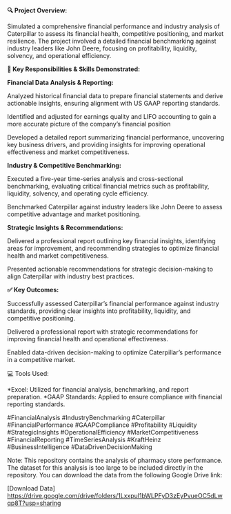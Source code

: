 **🔍 Project Overview:**

Simulated a comprehensive financial performance and industry analysis of Caterpillar to assess its financial health, competitive positioning, and market resilience. The project involved a detailed financial benchmarking against industry leaders like John Deere, focusing on profitability, liquidity, solvency, and operational efficiency.

**🧠 Key Responsibilities & Skills Demonstrated:**

**Financial Data Analysis & Reporting:**

Analyzed historical financial data to prepare financial statements and derive actionable insights, ensuring alignment with US GAAP reporting standards.

Identified and adjusted for earnings quality and LIFO accounting to gain a more accurate picture of the company’s financial position

Developed a detailed report summarizing financial performance, uncovering key business drivers, and providing insights for improving operational effectiveness and market competitiveness.

**Industry & Competitive Benchmarking:**

Executed a five-year time-series analysis and cross-sectional benchmarking, evaluating critical financial metrics such as profitability, liquidity, solvency, and operating cycle efficiency.

Benchmarked Caterpillar against industry leaders like John Deere to assess competitive advantage and market positioning.

**Strategic Insights & Recommendations:**

Delivered a professional report outlining key financial insights, identifying areas for improvement, and recommending strategies to optimize financial health and market competitiveness.

Presented actionable recommendations for strategic decision-making to align Caterpillar with industry best practices.

**✅ Key Outcomes:**

Successfully assessed Caterpillar’s financial performance against industry standards, providing clear insights into profitability, liquidity, and competitive positioning.

Delivered a professional report with strategic recommendations for improving financial health and operational effectiveness.

Enabled data-driven decision-making to optimize Caterpillar’s performance in a competitive market.

💻 Tools Used:

*Excel: Utilized for financial analysis, benchmarking, and report preparation. *GAAP Standards: Applied to ensure compliance with financial reporting standards.

#FinancialAnalysis #IndustryBenchmarking #Caterpillar #FinancialPerformance #GAAPCompliance #Profitability #Liquidity #StrategicInsights #OperationalEfficiency #MarketCompetitiveness #FinancialReporting #TimeSeriesAnalysis #KraftHeinz #BusinessIntelligence #DataDrivenDecisionMaking

Note: This repository contains the analysis of pharmacy store performance. The dataset for this analysis is too large to be included directly in the repository. You can download the data from the following Google Drive link:

[Download Data] https://drive.google.com/drive/folders/1Lxxpul1bWLPFyD3zEyPvueOC5dLwqp8T?usp=sharing
